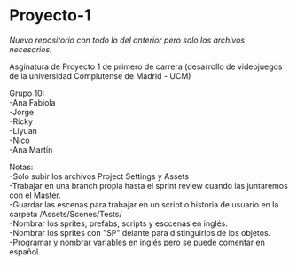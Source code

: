 # Proyecto-1
_Nuevo repositorio con todo lo del anterior pero solo los archivos necesarios._

Asginatura de Proyecto 1 de primero de carrera (desarrollo de videojuegos de la universidad Complutense de Madrid - UCM)

Grupo 10:  
-Ana Fabiola  
-Jorge  
-Ricky  
-Liyuan  
-Nico  
-Ana Martín  


Notas:  
-Solo subir los archivos Project Settings y Assets  
-Trabajar en una branch propia hasta el sprint review cuando las juntaremos con el Master.  
-Guardar las escenas para trabajar en un script o historia de usuario en la carpeta /Assets/Scenes/Tests/   
-Nombrar los sprites, prefabs, scripts y esccenas en inglés.  
-Nombrar los sprites con "SP" delante para distinguirlos de los objetos.  
-Programar y nombrar variables en inglés pero se puede comentar en español.  
